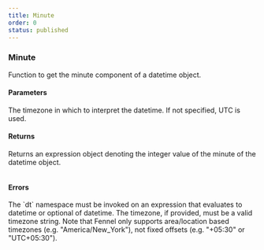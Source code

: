 ```yaml
---
title: Minute
order: 0
status: published
---
```


### Minute

Function to get the minute component of a datetime object.

#### Parameters
<Expandable title="timezone" type="Optional[str]" defaultVal="UTC">
The timezone in which to interpret the datetime. If not specified, UTC is used.
</Expandable>

#### Returns
<Expandable type="Expr">
Returns an expression object denoting the integer value of the minute of the
datetime object.
</Expandable>

<pre snippet="api-reference/expressions/dt#minute"
    status="success" message="Getting the minute of a datetime">
</pre>


#### Errors
<Expandable title="Use of invalid types">
The `dt` namespace must be invoked on an expression that evaluates to datetime
or optional of datetime.
</Expandable>

<Expandable title="Invalid timezone">
The timezone, if provided, must be a valid timezone string. Note that Fennel
only supports area/location based timezones (e.g. "America/New_York"), not
fixed offsets (e.g. "+05:30" or "UTC+05:30").
</Expandable>